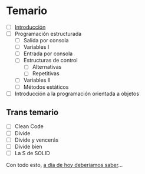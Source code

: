 # Temario 

- [ ] [Introducción](00-introduccion.md)
- [ ] Programación estructurada
  - [ ] Salida por consola
  - [ ] Variables I
  - [ ] Entrada por consola
  - [ ] Estructuras de control
    - [ ] Alternativas
    - [ ] Repetitivas
  - [ ] Variables II
  - [ ] Métodos estáticos
- [ ] Introducción a la programación orientada a objetos

## Trans temario

- [ ] Clean Code
- [ ] Divide
- [ ] Divide y vencerás
- [ ] Divide bien
- [ ] La S de SOLID

Con todo esto, [a día de hoy deberíamos saber](aDiaDeHoy.md)...
